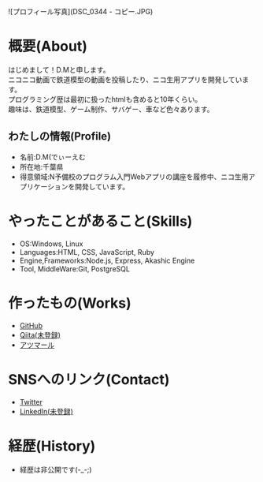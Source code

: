 ![プロフィール写真](DSC_0344 - コピー.JPG)

# 概要(About)
はじめまして！D.Mと申します。  
ニコニコ動画で鉄道模型の動画を投稿したり、ニコ生用アプリを開発しています。  
プログラミング歴は最初に扱ったhtmlも含めると10年くらい。  
趣味は、鉄道模型、ゲーム制作、サバゲー、車など色々あります。  

## わたしの情報(Profile)
- 名前:D.M(でぃーえむ
- 所在地:千葉県
- 得意領域:N予備校のプログラム入門Webアプリの講座を履修中、ニコ生用アプリケーションを開発しています。

# やったことがあること(Skills)
- OS:Windows, Linux
- Languages:HTML, CSS, JavaScript, Ruby
- Engine,Frameworks:Node.js, Express, Akashic Engine
- Tool, MiddleWare:Git, PostgreSQL

# 作ったもの(Works)
- [GitHub](https://github.com/DM2525)
- [Qiita(未登録)]()
- [アツマール](https://game.nicovideo.jp/atsumaru/users/84757291)

# SNSへのリンク(Contact)
- [Twitter](https://twitter.com/DM29181979)
- [LinkedIn(未登録)]()

# 経歴(History)
- 経歴は非公開です(-_-;)
